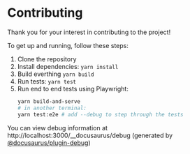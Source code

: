 # Contributing

Thank you for your interest in contributing to the project!

To get up and running, follow these steps:
1. Clone the repository
2. Install dependencies: `yarn install`
3. Build everthing `yarn build`
4. Run tests: `yarn test`
5. Run end to end tests using Playwright:
   ```bash
   yarn build-and-serve
   # in another terminal:
   yarn test:e2e # add --debug to step through the tests
   ```

You can view debug information at http://localhost:3000/__docusaurus/debug (generated by [@docusaurus/plugin-debug](https://docusaurus.io/docs/api/plugins/@docusaurus/plugin-debug))

